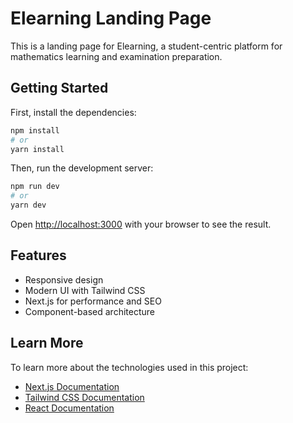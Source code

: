 # Elearning Landing Page

This is a landing page for Elearning, a student-centric platform for mathematics learning and examination preparation.

## Getting Started

First, install the dependencies:

```bash
npm install
# or
yarn install
```

Then, run the development server:

```bash
npm run dev
# or
yarn dev
```

Open [http://localhost:3000](http://localhost:3000) with your browser to see the result.

## Features

- Responsive design
- Modern UI with Tailwind CSS
- Next.js for performance and SEO
- Component-based architecture

## Learn More

To learn more about the technologies used in this project:

- [Next.js Documentation](https://nextjs.org/docs)
- [Tailwind CSS Documentation](https://tailwindcss.com/docs)
- [React Documentation](https://reactjs.org/docs/getting-started.html) 